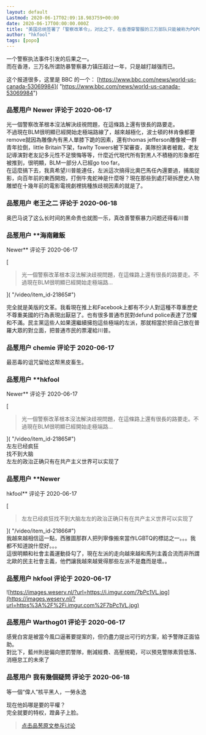 ```yaml
---
layout: default
Lastmod: 2020-06-17T02:09:18.983759+00:00
date: 2020-06-17T00:00:00.000Z
title: "美国总统签署了「警察改革令」，对比之下，在香港穿警服的三万部队只能被称为POPO"
author: "hkfool"
tags: [popo]
---
```


一个警察执法事件引发的后果之一。  
而在香港，三万名所谓防暴警察暴力镇压超过一年，只是越打越强而已。  
  
这个报道很多，这里是 BBC 的一个： [https://www.bbc.com/news/world-us-canada-53069984]( "https://www.bbc.com/news/world-us-canada-53069984")

            
### 品葱用户 **Newer** 评论于 2020-06-17
        
光一個警察改革根本沒法解決歧視問題，在這條路上還有很長的路要走。  
不過現在BLM很明顯已經開始走極端路線了，越來越極化，波士頓的林肯像都要remove就因為雕像內有黑人單膝下跪的因素，還有thomas jefferson雕像被一群青年拉倒，little Britain下架，fawlty Towers被下架審查，美隊扮演者被裁，老友記導演對老友記多元性不足懊悔等等，什麼近代現代所有對黑人不積極的形象都在被推到，很明顯，BLM一部分人已經go too far。  
在這麼搞下去，我真希望川普能連任，左派這次搞得比奧巴馬任內還要過，捕風捉影，向百年前的東西開炮，打倒牛鬼蛇神是什麼呀？現在那些到處打砸拆歷史人物雕塑在十幾年前的電影電視劇裡挑種族歧視因素的就是了。
        


            
### 品葱用户 **老王之二** 评论于 2020-06-18
        
奥巴马说了这么长时间的黑命贵也就图一乐，真改善警察暴力问题还得看川普
        


            
### 品葱用户 **海南雞飯 
Newer** 评论于 2020-06-17
        
[

> 光一個警察改革根本沒法解決歧視問題，在這條路上還有很長的路要走。不過現在BLM很明顯已經開始走極端路...

]( "/video/item_id-21865#")  
  
完全就是美版的文革。我看現在推上和Facebook上都有不少人對這種不尊重歷史不尊重美國的行為表現出厭惡了。也有很多普通市民對defund police表達了恐懼和不滿。民主黨這些人如果還繼續擁抱這些極端的左派，那就相當於把自己放在普羅大眾的對立面，把普通市民的票灌給川普。
        


            
### 品葱用户 **chemie** 评论于 2020-06-17
        
最恶毒的诅咒留给这帮黑皮畜生。
        


            
### 品葱用户 **hkfool 
Newer** 评论于 2020-06-17
        
[

> 光一個警察改革根本沒法解決歧視問題，在這條路上還有很長的路要走。不過現在BLM很明顯已經開始走極端路...

]( "/video/item_id-21865#")  
左左已经疯狂  
找不到大脑  
左左的政治正确只有在共产主义世界可以实现了
        


            
### 品葱用户 **Newer 
hkfool** 评论于 2020-06-17
        
[

> 左左已经疯狂找不到大脑左左的政治正确只有在共产主义世界可以实现了

]( "/video/item_id-21866#")  
我越來越相信這一點，西雅圖那群人把列寧像搬來當作LGBTQ的標誌之一。。。我都不知道說什麼好。。。  
這很明顯和社會主義運動掛勾了，現在左派的走向越來越和馬列主義合流而非所謂北歐的民主社會主義，他們讓我越來越覺得那些左派不是蠢而是壞。。
        


            
### 品葱用户 **hkfool** 评论于 2020-06-17
        
![https://images.weserv.nl/?url=https://i.imgur.com/7bPc1VL.jpg](https://images.weserv.nl/?url=https%3A%2F%2Fi.imgur.com%2F7bPc1VL.jpg)
        


            
### 品葱用户 **Warthog01** 评论于 2020-06-17
        
感覺白宮是被當今風口逼著要提案的，但仍盡力提出可行的方案，給予警隊正面協助。  
對比下，藍州則是偏向懲罰警隊，刪減經費、高壓規範，可以預見警隊素質低落、消極怠工的未來了
        


            
### 品葱用户 **我有幾個疑問** 评论于 2020-06-18
        
等一個“偉人”核平黑人，一勞永逸  
  
现在他妈哪是要的平權？  
完全就要的特权，蹬鼻子上脸。
        






> [点击品葱原文参与讨论](https://pincong.rocks/video/id-2354__sort_key-agree_count__sort-DESC?warning)

